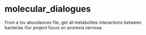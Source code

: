 # molecular_dialogues
From a tsv abundances file, get all metabolites interactions between bacterias
Our project focus on anorexia nervosa.
